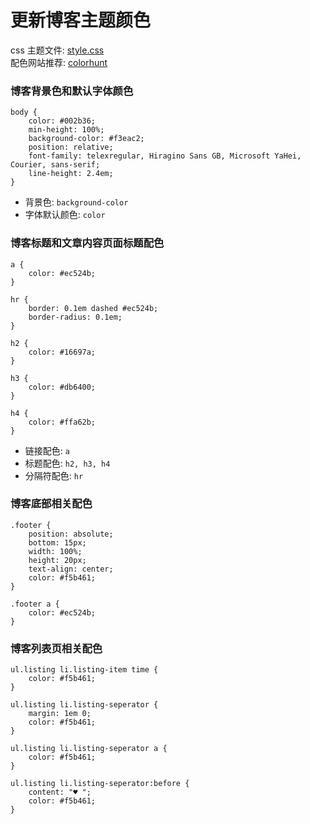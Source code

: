 # 更新博客主题颜色

css 主题文件: [style.css](https://github.com/sddtc/sddtc.github.com/blob/master/media/css/style.css)  
配色网站推荐: [colorhunt](https://colorhunt.co/)  

### 博客背景色和默认字体颜色

```
body {
    color: #002b36;
    min-height: 100%;
    background-color: #f3eac2;
    position: relative;
    font-family: telexregular, Hiragino Sans GB, Microsoft YaHei, Courier, sans-serif;
    line-height: 2.4em;
}
```

* 背景色: `background-color`
* 字体默认颜色: `color`

### 博客标题和文章内容页面标题配色

```
a {
    color: #ec524b;
}

hr {
    border: 0.1em dashed #ec524b;
    border-radius: 0.1em;
}

h2 {
    color: #16697a;
}

h3 {
    color: #db6400;
}

h4 {
    color: #ffa62b;
}
```
 
* 链接配色: `a`
* 标题配色: `h2, h3, h4`
* 分隔符配色: `hr`

### 博客底部相关配色

```
.footer {
    position: absolute;
    bottom: 15px;
    width: 100%;
    height: 20px;
    text-align: center;
    color: #f5b461;
}

.footer a {
    color: #ec524b;
}
```

### 博客列表页相关配色

```
ul.listing li.listing-item time {
    color: #f5b461;
}

ul.listing li.listing-seperator {
    margin: 1em 0;
    color: #f5b461;
}

ul.listing li.listing-seperator a {
    color: #f5b461;
}

ul.listing li.listing-seperator:before {
    content: "♥ ";
    color: #f5b461;
}
```
